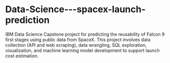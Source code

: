 # Data-Science---spacex-launch-prediction
IBM Data Science Capstone project for predicting the reusability of Falcon 9 first stages using public data from SpaceX. This project involves data collection (API and web scraping), data wrangling, SQL exploration, visualization, and machine learning model development to support launch cost estimation.

